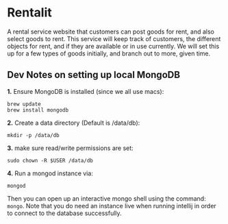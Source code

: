 # Rentalit
A rental service website that customers can post goods for rent, and also select goods to rent.  This service will keep track of customers, the different objects for rent, and if they are available or in use currently.  We will set this up for a few types of goods initially, and branch out to more, given time.


## Dev Notes on setting up local MongoDB
**1.** Ensure MongoDB is installed (since we all use macs):
```
brew update
brew install mongodb
```

**2.** Create a data directory (Default is /data/db):
```
mkdir -p /data/db
```

**3.** make sure read/write permissions are set:
```
sudo chown -R $USER /data/db
```
**4.** Run a mongod instance via:
```
mongod
```
Then you can open up an interactive mongo shell using the command: ```mongo```. Note that you do need an instance live when running intellij in order to connect to the database successfully.
